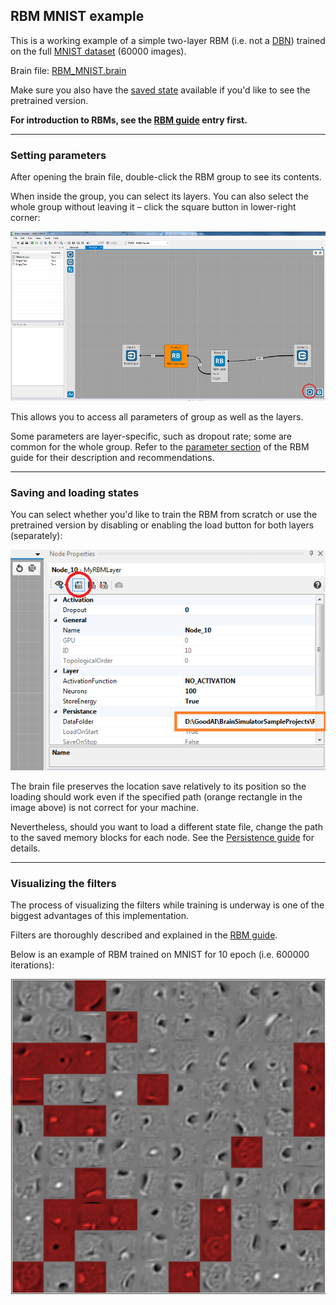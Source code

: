 ## RBM MNIST example

This is a working example of a simple two-layer RBM (i.e. not a [DBN](https://en.wikipedia.org/wiki/Deep_belief_network)) trained on the full [MNIST dataset](http://yann.lecun.com/exdb/mnist/) (60000 images).

Brain file: [RBM_MNIST.brain](https://github.com/KeenSoftwareHouse/BrainSimulatorSampleProjects/blob/master/RBM/RBM_MNIST.brain)

Make sure you also have the [saved state](https://github.com/KeenSoftwareHouse/BrainSimulatorSampleProjects/tree/master/RBM "mnist.state file and mnist.statedata folder") available if you'd like to see the pretrained version.

**For introduction to RBMs, see the [RBM guide](../guides/rbm.md) entry first.**

---
### Setting parameters

After opening the brain file, double-click the RBM group to see its contents.

When inside the group, you can select its layers. You can also select the whole group without leaving it – click the square button in lower-right corner:

![Group selection](../img/rbm-ui.png)

This allows you to access all parameters of group as well as the layers.

Some parameters are layer-specific, such as dropout rate; some are common for the whole group. Refer to the [parameter section](../guides/rbm.md#parameters) of the RBM guide for their description and recommendations.

---
### Saving and loading states

You can select whether you'd like to train the RBM from scratch or use the pretrained version by disabling or enabling the load button for both layers (separately):

![Loading](../img/rbm-save.png)

The brain file preserves the location save relatively to its position so the loading should work even if the specified path (orange rectangle in the image above) is not correct for your machine.

Nevertheless, should you want to load a different state file, change the path to the saved memory blocks for each node. See the [Persistence guide](../guides/persistence.md) for details.

---
### Visualizing the filters

The process of visualizing the filters while training is underway is one of the biggest advantages of this implementation.

Filters are thoroughly described and explained in the [RBM guide](../guides/rbm.md#filters).

Below is an example of RBM trained on MNIST for 10 epoch (i.e. 600000 iterations):

![RBM MNIST 600000](../img/rbm-filter.png)
